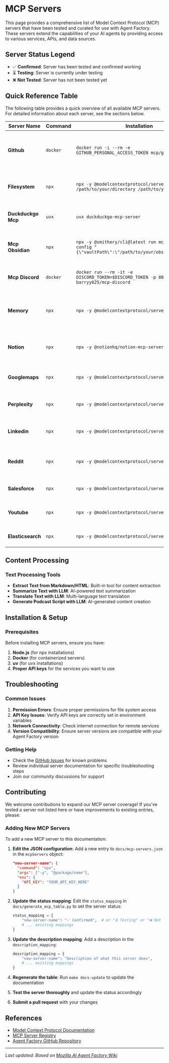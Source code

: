 # MCP Servers

This page provides a comprehensive list of Model Context Protocol (MCP) servers that have been tested and curated for use with Agent Factory. These servers extend the capabilities of your AI agents by providing access to various services, APIs, and data sources.

## Server Status Legend

- ✅ **Confirmed**: Server has been tested and confirmed working
- ⏳ **Testing**: Server is currently under testing
- ❌ **Not Tested**: Server has not been tested yet

## Quick Reference Table

The following table provides a quick overview of all available MCP servers. For detailed information about each server, see the sections below.

<!-- MCP_SERVERS_TABLE_START -->

| Server Name | Command | Installation | Protocol | Tested | Status | Description |
| --- | --- | --- | --- | --- | --- | --- |
| **Github** | `docker` | `docker run -i --rm -e GITHUB_PERSONAL_ACCESS_TOKEN mcp/github` | stdio | ✅ | ✅ Confirmed | GitHub integration for repository management, issues, and code search |
| **Filesystem** | `npx` | `npx -y @modelcontextprotocol/server-filesystem /path/to/your/directory /path/to/your/directory` | stdio | ✅ | ✅ Confirmed | Local file system operations and management |
| **Duckduckgo Mcp** | `uvx` | `uvx duckduckgo-mcp-server` | stdio | ✅ | ✅ Confirmed | Web search capabilities using DuckDuckGo |
| **Mcp Obsidian** | `npx` | `npx -y @smithery/cli@latest run mcp-obsidian --config "{\"vaultPath\":\"/path/to/your/obsidian/vault\"}"` | stdio | ✅ | ✅ Confirmed | Obsidian vault integration for note management |
| **Mcp Discord** | `docker` | `docker run --rm -it -e DISCORD_TOKEN=$DISCORD_TOKEN -p 8080:8080 barryy625/mcp-discord` | stdio | ✅ | ✅ Confirmed | Discord messaging and server management |
| **Memory** | `npx` | `npx -y @modelcontextprotocol/server-memory` | stdio |  | ⏳ Testing | Memory management and persistence for MCP servers |
| **Notion** | `npx` | `npx -y @notionhq/notion-mcp-server` | stdio | ✅ | ✅ Confirmed | Notion workspace integration for page management |
| **Googlemaps** | `npx` | `npx -y @modelcontextprotocol/server-googlemaps` | stdio |  | ⏳ Testing | Google Maps integration for location services |
| **Perplexity** | `npx` | `npx -y @modelcontextprotocol/server-perplexity` | stdio |  | ⏳ Testing | AI-powered search and information retrieval |
| **Linkedin** | `npx` | `npx -y @modelcontextprotocol/server-linkedin` | stdio |  | ⏳ Testing | LinkedIn professional networking integration |
| **Reddit** | `npx` | `npx -y @modelcontextprotocol/server-reddit` | stdio |  | ⏳ Testing | Reddit community engagement and content discovery |
| **Salesforce** | `npx` | `npx -y @modelcontextprotocol/server-salesforce` | stdio |  | ⏳ Testing | Salesforce CRM integration |
| **Youtube** | `npx` | `npx -y @modelcontextprotocol/server-youtube` | stdio |  | ⏳ Testing | YouTube video content management |
| **Elasticsearch** | `npx` | `npx -y @modelcontextprotocol/server-elasticsearch` | stdio |  | ⏳ Testing | Elasticsearch search and analytics |


<!-- MCP_SERVERS_TABLE_END -->

## Content Processing

### Text Processing Tools
- **Extract Text from Markdown/HTML**: Built-in tool for content extraction
- **Summarize Text with LLM**: AI-powered text summarization
- **Translate Text with LLM**: Multi-language text translation
- **Generate Podcast Script with LLM**: AI-generated content creation

## Installation & Setup

### Prerequisites

Before installing MCP servers, ensure you have:

1. **Node.js** (for npx installations)
2. **Docker** (for containerized servers)
3. **uv** (for uvx installations)
4. **Proper API keys** for the services you want to use


## Troubleshooting

### Common Issues

1. **Permission Errors**: Ensure proper permissions for file system access
2. **API Key Issues**: Verify API keys are correctly set in environment variables
3. **Network Connectivity**: Check internet connection for remote services
4. **Version Compatibility**: Ensure server versions are compatible with your Agent Factory version

### Getting Help

- Check the [GitHub Issues](https://github.com/mozilla-ai/agent-factory/issues) for known problems
- Review individual server documentation for specific troubleshooting steps
- Join our community discussions for support

## Contributing

We welcome contributions to expand our MCP server coverage! If you've tested a server not listed here or have improvements to existing entries, please:

### Adding New MCP Servers

To add a new MCP server to this documentation:

1. **Edit the JSON configuration**: Add a new entry to `docs/mcp-servers.json` in the `mcpServers` object:
   ```json
   "new-server-name": {
     "command": "npx",
     "args": ["-y", "@package/name"],
     "env": {
       "API_KEY": "YOUR_API_KEY_HERE"
     }
   }
   ```

2. **Update the status mapping**: Edit the `status_mapping` in `docs/generate_mcp_table.py` to set the server status:
   ```python
   status_mapping = {
       "new-server-name": "✅ Confirmed",  # or "⏳ Testing" or "❌ Not Tested"
       # ... existing mappings
   }
   ```

3. **Update the description mapping**: Add a description in the `description_mapping`:
   ```python
   description_mapping = {
       "new-server-name": "Description of what this server does",
       # ... existing mappings
   }
   ```

4. **Regenerate the table**: Run `make docs-update` to update the documentation

5. **Test the server thoroughly** and update the status accordingly

6. **Submit a pull request** with your changes

## References

- [Model Context Protocol Documentation](https://modelcontextprotocol.io/)
- [MCP Server Registry](https://mcp-registry.vercel.app/)
- [Agent Factory GitHub Repository](https://github.com/mozilla-ai/agent-factory)

---

*Last updated: Based on [Mozilla AI Agent Factory Wiki](https://github.com/mozilla-ai/agent-factory/wiki/MCP-servers-under-test)*
